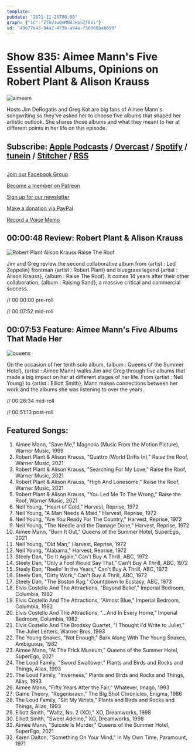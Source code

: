 ```yaml
---
template: 
pubdate: "2021-11-26T00:00"
graph: {"1C":"ZT6ViwQmMNBJHpSZT6Vi"}
id: "49677e43-84a2-473b-a94a-f50066bab699"
---
```






# Show 835: Aimee Mann's Five Essential Albums, Opinions on Robert Plant & Alison Krauss

![aimeem](https://static.soundopinions.org/images/2021/aimee.jpeg)

Hosts Jim DeRogatis and Greg Kot are big fans of Aimee Mann's songwriting so they've asked her to choose five albums that shaped her artistic outlook. She shares those albums and what they meant to her at different points in her life on this episode. 



## Subscribe: [Apple Podcasts](https://itunes.apple.com/us/podcast/sound-opinions/id94793843) / [Overcast](https://overcast.fm/itunes94793843/sound-opinions) / [Spotify](https://open.spotify.com/show/1kNR8YL7TBrQuRxDdS4wtU) / [tunein](https://tunein.com/podcasts/Music-Podcasts/Sound-Opinions-p60273/) / [Stitcher](http://www.stitcher.com/podcast/sound-opinions) / [RSS](https://feeds.simplecast.com/Nn6fjnB0)



## 

[Join our Facebook Group](https://bit.ly/3sivr9T)

[Become a member on Patreon](https://bit.ly/3slWZvc)

[Sign up for our newsletter](https://bit.ly/3eEvRnG)

[Make a donation via PayPal](https://bit.ly/3dmt9lU)

[Record a Voice Memo](https://bit.ly/2RyD5Ah)



## 00:00:48 Review: Robert Plant & Alison Krauss

![Robert Plant  Alison Krauss Raise The Roof](https://static.soundopinions.org/assets/835/1C12.jpg)

Jim and Greg review the second collaborative album from {artist : Led Zeppelin} frontman {artist : Robert Plant} and bluegrass legend {artist : Alison Krauss}, {album : Raise The Roof}. It comes 14 years after their other collaboration, {album : Raising Sand}, a massive critical and commercial success.

// 00:00:00 pre-roll

// 00:07:52 mid-roll



## 00:07:53 Feature: Aimee Mann's Five Albums That Made Her

![quuens](https://static.soundopinions.org/images/2021/quuens.jpeg)

On the occasion of her tenth solo album, {album : Queens of the Summer Hotel}, {artist : Aimee Mann} walks Jim and Greg through five albums that made a big impact on her at different stages of her life. From {artist : Neil Young} to {artist : Elliott Smith}, Mann makes connections between her work and the albums she was listening to over the years.

// 00:26:34 mid-roll

// 00:51:13 post-roll



## Featured Songs:

1. Aimee Mann, "Save Me," Magnolia (Music From the Motion Picture), Warner Music, 1999
2. Robert Plant & Alison Krauss, "Quattro (World Drifts In)," Raise the Roof, Warner Music, 2021
3. Robert Plant & Alison Krauss, "Searching For My Love," Raise the Roof, Warner Music, 2021
4. Robert Plant & Alison Krauss, "High And Lonesome," Raise the Roof, Warner Music, 2021
5. Robert Plant & Alison Krauss, "You Led Me To The Wrong," Raise the Roof, Warner Music, 2021
6. Neil Young, "Heart of Gold," Harvest, Reprise, 1972
7. Neil Young, "A Man Needs A Maid," Harvest, Reprise, 1972
8. Neil Young, "Are You Ready For The Country," Harvest, Reprise, 1972
9. Neil Young, "The Needle and the Damage Done," Harvest, Reprise, 1972
10. Aimee Mann, "Burn It Out," Queens of the Summer Hotel, SuperEgo, 2021
11. Neil Young, "Old Man," Harvest, Reprise, 1972
12. Neil Young, "Alabama," Harvest, Reprise, 1972
13. Steely Dan, "Do It Again," Can't Buy A Thrill, ABC, 1972
14. Steely Dan, "Only a Fool Would Say That," Can't Buy A Thrill, ABC, 1972
15. Steely Dan, "Reelin' In the Years," Can't Buy A Thrill, ABC, 1972
16. Steely Dan, "Dirty Work," Can't Buy A Thrill, ABC, 1972
17. Steely Dan, "The Boston Rag," Countdown to Ecstasy, ABC, 1973
18. Elvis Costello And The Attractions, "Beyond Belief," Imperial Bedroom, Columbia, 1982
19. Elvis Costello And The Attractions, "Almost Blue," Imperial Bedroom, Columbia, 1982
20. Elvis Costello And The Attractions, "...And In Every Home," Imperial Bedroom, Columbia, 1982
21. Elvis Costello And The Brodsky Quartet, "I Thought I'd Write to Juliet," The Juliet Letters, Warner Bros, 1993
22. The Young Snakes, "Not Enough," Bark Along With The Young Snakes, Ambiguous, 1982
23. Aimee Mann, "At The Frick Museum," Queens of the Summer Hotel, SuperEgo, 2021
24. The Loud Family, "Sword Swallower," Plants and Birds and Rocks and Things, Alias, 1993
25. The Loud Family, "Inverness," Plants and Birds and Rocks and Things, Alias, 1993
26. Aimee Mann, "Fifty Years After the Fair," Whatever, Imago, 1993
27. Game Theory, "Regenisraen," The Big Shot Chronicles, Enigma, 1986
28. The Loud Family, "Slit My Wrists," Plants and Birds and Rocks and Things, Alias, 1993
29. Elliott Smith, "Waltz, No. 2 (XO)," XO, Dreamworks, 1998
30. Elliott Smith, "Sweet Adeline," XO, Dreamworks, 1998
31. Aimee Mann, "Suicide Is Murder," Queens of the Summer Hotel, SuperEgo, 2021
32. Karen Dalton, "Something On Your Mind," In My Own Time, Paramount, 1971